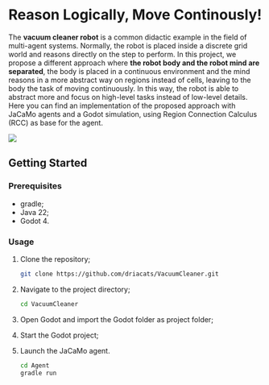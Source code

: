 # Reason Logically, Move Continously!

The **vacuum cleaner robot** is a common didactic example in the field of multi-agent systems. Normally, the robot is placed inside a discrete grid world and reasons directly on the step to perform. In this project, we propose a different approach where **the robot body and the robot mind are separated**, the body is placed in a continuous environment and the mind reasons in a more abstract way on regions instead of cells, leaving to the body the task of moving continuously. In this way, the robot is able to abstract more and focus on high-level tasks instead of low-level details. Here you can find an implementation of the proposed approach with JaCaMo agents and a Godot simulation, using Region Connection Calculus (RCC) as base for the agent.

![](./Screenshots/example.gif)

## Getting Started

### Prerequisites

- gradle;
- Java 22;
- Godot 4.

### Usage

1. Clone the repository;

   ```bash
   git clone https://github.com/driacats/VacuumCleaner.git
   ```

2. Navigate to the project directory;
   ```bash
   cd VacuumCleaner
   ```

3. Open Godot and import the Godot folder as project folder;

4. Start the Godot project;

5. Launch the JaCaMo agent.
   ```bash
   cd Agent
   gradle run
   ```

   
